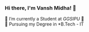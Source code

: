 ### Hi there, I'm Vansh Midha! 👋

🌱 I’m currently a Student at *GGSIPU* 🤣  
🥅 Pursuing my Degree in *B.Tech - IT
